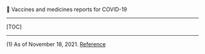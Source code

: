 👏 Vaccines and medicines reports for COVID-19

---
[TOC]

---
(1) As of November 18, 2021. [Reference](./Vaccines_and_medicines_reports_for_COVID-19/Vaccines%20and%20medicines%20reports%20for%20COVID-19.pdf)

